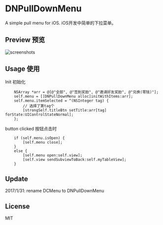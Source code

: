# DNPullDownMenu

A simple pull menu for iOS.
iOS开发中简单的下拉菜单。


## Preview 预览
![screenshots](https://raw.githubusercontent.com/dawnnnnn/DNPullDownMenu/master/screenshots/DCMenu.gif)


## Usage 使用
Init 初始化
``` objc
	NSArray *arr = @[@"全部", @"签到奖励", @"邀请好友奖励", @"兑换(零钱)"];
    self.menu = [[DNPullDownMenu alloc]initWithItems:arr];
    self.menu.itemSelected = ^(NSInteger tag) {
        // 选择了第tag个
        [strongSelf.titleBtn setTitle:arr[tag] forState:UIControlStateNormal];
    };
```

button clicked 按钮点击时

``` objc
	if (self.menu.isOpen) {
        [self.menu close];
    }
    else {
        [self.menu open:self.view];
        [self.view sendSubviewToBack:self.myTableView];
    }
```

## Update
2017/1/31: rename DCMenu to DNPullDownMenu

## License  
MIT

